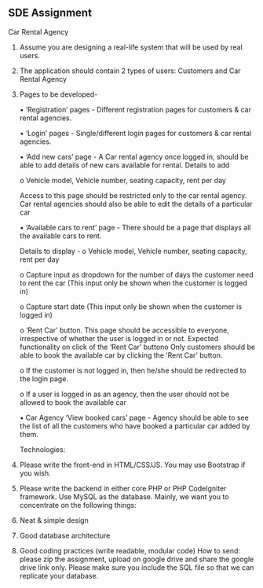 ## SDE Assignment

Car Rental Agency

1. Assume you are designing a real-life system that will be used by real users.
2. The application should contain 2 types of users: Customers and Car Rental Agency
3. Pages to be developed-

   • ‘Registration’ pages - Different registration pages for customers & car rental
   agencies.

   • ‘Login’ pages - Single/different login pages for customers & car rental
   agencies.

   • ‘Add new cars’ page - A Car rental agency once logged in, should be able to
   add details of new cars available for rental. Details to add

   o Vehicle model, Vehicle number, seating capacity, rent per day

   Access to this page should be restricted only to the car rental agency. Car
   rental agencies should also be able to edit the details of a particular car

   • ‘Available cars to rent’ page - There should be a page that displays all the
   available cars to rent. 

   Details to display -
   o Vehicle model, Vehicle number, seating capacity, rent per day

   o Capture input as dropdown for the number of days the customer need
   to rent the car (This input only be shown when the customer is logged
   in)

   o Capture start date (This input only be shown when the customer is
   logged in)

   o ‘Rent Car’ button.
   This page should be accessible to everyone, irrespective of whether the user
   is logged in or not. Expected functionality on click of the ‘Rent Car’ buttono Only customers should be able to book the available car by clicking
   the ‘Rent Car’ button.

   o If the customer is not logged in, then he/she should be redirected to
   the login page.

   o If a user is logged in as an agency, then the user should not be
   allowed to book the available car

   • Car Agency ‘View booked cars’ page - Agency should be able to see the list
   of all the customers who have booked a particular car added by them.

   Technologies:
4. Please write the front-end in HTML/CSS/JS. You may use Bootstrap if you wish.

5. Please write the backend in either core PHP or PHP CodeIgniter framework. Use
   MySQL as the database.
   Mainly, we want you to concentrate on the following things:
6. Neat & simple design

7. Good database architecture

8. Good coding practices (write readable, modular code)
   How to send: please zip the assignment, upload on google drive and share the google drive
   link only. Please make sure you include the SQL file so that we can replicate your database.
